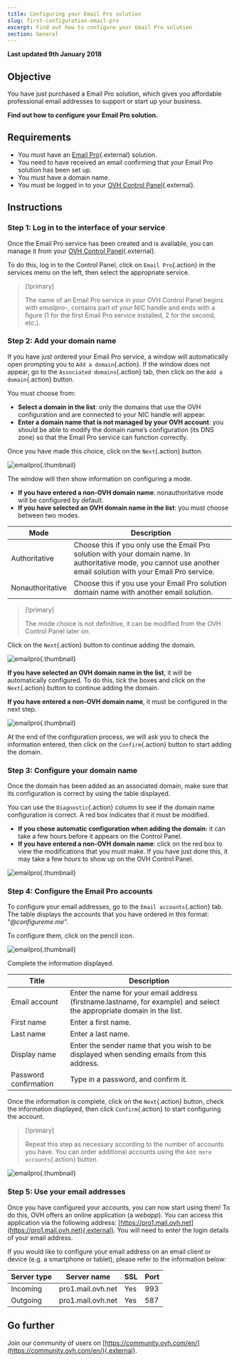 ```yaml
---
title: Configuring your Email Pro solution
slug: first-configuration-email-pro
excerpt: Find out how to configure your Email Pro solution
section: General
---
```


**Last updated 9th January 2018**

## Objective

You have just purchased a Email Pro solution, which gives you affordable professional email addresses to support or start up your business.

**Find out how to configure your Email Pro solution.**

## Requirements

- You must have an [Email Pro](https://www.ovh.co.uk/emails/email-pro/){.external} solution.
- You need to have received an email confirming that your Email Pro solution has been set up.
- You must have a domain name.
- You must be logged in to your [OVH Control Panel](https://www.ovh.com/auth/?action=gotomanager){.external}.

## Instructions

### Step 1: Log in to the interface of your service

Once the Email Pro service has been created and is available, you can manage it from your [OVH Control Panel](https://www.ovh.com/auth/?action=gotomanager){.external}.

To do this, log in to the Control Panel, click on `Email Pro`{.action} in the services menu on the left, then select the appropriate service.

> [!primary]
>
> The name of an Email Pro service in your OVH Control Panel begins with *emailpro-*, contains part of your NIC handle and ends with a figure (1 for the first Email Pro service installed, 2 for the second, etc.).
>

### Step 2: Add your domain name

If you have just ordered your Email Pro service, a window will automatically open prompting you to `Add a domain`{.action}. If the window does not appear, go to the `Associated domains`{.action} tab, then click on the `Add a domain`{.action} button.

You must choose from:

- **Select a domain in the list**: only the domains that use the OVH configuration and are connected to your NIC handle will appear.
- **Enter a domain name that is not managed by your OVH account**: you should be able to modify the domain name’s configuration (its DNS zone) so that the Email Pro service can function correctly.

Once you have made this choice, click on the `Next`{.action} button.

![emailpro](images/first_config_email_pro_add_domain.png){.thumbnail}

The window will then show information on configuring a mode.

- **If you have entered a non-OVH domain name**: nonauthoritative mode will be configured by default.
- **If you have selected an OVH domain name in the list**: you must choose between two modes.

|Mode|Description|
|---|---|
|Authoritative|Choose this if you only use the Email Pro solution with your domain name. In authoritative mode, you cannot use another email solution with your Email Pro service.|
|Nonauthoritative|Choose this if you use your Email Pro solution domain name with another email solution.| 

> [!primary]
>
> The mode choice is not definitive, it can be modified from the OVH Control Panel later on.
>

Click on the `Next`{.action} button to continue adding the domain.

![emailpro](images/first_config_email_pro_add_domain_step2.png){.thumbnail}

**If you have selected an OVH domain name in the list**, it will be automatically configured. To do this, tick the boxes and click on the `Next`{.action} button to continue adding the domain.

**If you have entered a non-OVH domain name**, it must be configured in the next step.

![emailpro](images/first_config_email_pro_add_domain_step3.png){.thumbnail}

At the end of the configuration process, we will ask you to check the information entered, then click on the `Confirm`{.action} button to start adding the domain.

### Step 3: Configure your domain name

Once the domain has been added as an associated domain, make sure that its configuration is correct by using the table displayed.

You can use the `Diagnostic`{.action} column to see if the domain name configuration is correct. A red box indicates that it must be modified.

- **If you chose automatic configuration when adding the domain**: it can take a few hours before it appears on the Control Panel.
- **If you have entered a non-OVH domain name**: click on the red box to view the modifications that you must make. If you have just done this, it may take a few hours to show up on the OVH Control Panel.

![emailpro](images/first_config_email_pro_configure_domain.png){.thumbnail}

### Step 4: Configure the Email Pro accounts

To configure your email addresses, go to the `Email accounts`{.action} tab. The table displays the accounts that you have ordered in this format: “*@configureme.me*”.

To configure them, click on the pencil icon.

![emailpro](images/first_config_email_pro_configure_email_accounts.png){.thumbnail}

Complete the information displayed.

|Title|Description|
|---|---|
|Email account|Enter the name for your email address (firstname.lastname, for example) and select the appropriate domain in the list.|
|First name|Enter a first name.|
|Last name|Enter a last name.|
|Display name|Enter the sender name that you wish to be displayed when sending emails from this address.|
|Password confirmation|Type in a password, and confirm it.| 

Once the information is complete, click on the `Next`{.action} button, check the information displayed, then click `Confirm`{.action} to start configuring the account.

> [!primary]
>
> Repeat this step as necessary according to the number of accounts you have. You can order additional accounts using the `Add more accounts`{.action} button.
>

![emailpro](images/first_config_email_pro_configure_email_accounts_step2.png){.thumbnail}

### Step 5: Use your email addresses

Once you have configured your accounts, you can now start using them! To do this, OVH offers an online application (a *webapp*). You can access this application via the following address: [https://pro1.mail.ovh.net](https://pro1.mail.ovh.net){.external}. You will need to enter the login details of your email address.

If you would like to configure your email address on an email client or device (e.g. a smartphone or tablet), please refer to the information below: 

|Server type|Server name|SSL|Port|
|---|---|---|---|
|Incoming|pro1.mail.ovh.net|Yes|993|
|Outgoing|pro1.mail.ovh.net|Yes|587|

## Go further

Join our community of users on [https://community.ovh.com/en/](https://community.ovh.com/en/){.external}.